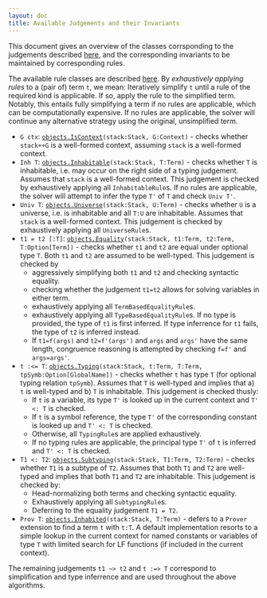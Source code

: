 ```yaml
---
layout: doc
title: Available Judgements and their Invariants
---
```


This document gives an overview of the classes corrsponding to the judgements described [here](index.html), and the corresponding invariants to be maintained by corresponding rules.

The available rule classes are described [here](???). By *exhaustively applying rules* to a (pair of) term `t`, we mean: Iteratively simplify `t` until a rule of the required kind is applicable. If so, apply the rule to the simplified term. Notably, this entails fully simplifying a term if no rules are applicable, which can be computationally expensive. If no rules are applicable, the solver will continue any alternative strategy using the original, unsimplified term.

* `G ctx`: [`objects.IsContext`](apidoc://info.kwarc.mmt.api.objects.IsContext)`(stack:Stack, G:Context)` - checks whether `stack++G` is a well-formed context, assuming `stack` is a well-formed context.
* `Inh T`: [`objects.Inhabitable`](apidoc://info.kwarc.mmt.api.objects.Inhabitable)`(stack:Stack, T:Term)` - checks whether `T` is inhabitable, i.e. may occur on the right side of a typing judgement. Assumes that `stack` is a well-formed context. This judgement is checked by exhaustively applying all `InhabitableRule`s. If no rules are applicable, the solver will attempt to infer the type `T'` of `T` and check `Univ T'`.
* `Univ T`: [`objects.Universe`](apidoc://info.kwarc.mmt.api.objects.Universe)`(stack:Stack, U:Term)` - checks whether `U` is a universe, i.e. is inhabitable and all `T:U` are inhabitable. Assumes that `stack` is a well-formed context. This judgement is checked by exhaustively applying all `UniverseRule`s.
* `t1 = t2 [:T]`: [`objects.Equality`](apidoc://info.kwarc.mmt.api.objects.Equality)`(stack:Stack, t1:Term, t2:Term, T:Option[Term])` - checks whether `t1` and `t2` are equal under optional type `T`. Both `t1` and `t2` are assumed to be well-typed. This judgement is checked by 
  * aggressively simplifying both `t1` and `t2` and checking syntactic equality.
  * checking whether the judgement `t1=t2` allows for solving variables in either term.
  * exhaustively applying all `TermBasedEqualityRule`s.
  * exhaustively applying all `TypeBasedEqualityRule`s. If no type is provided, the type of `t1` is first inferred. If type inferrence for `t1` fails, the type of `t2` is inferred instead.
  * If `t1=f(args)` and `t2=f'(args')` and `args` and `args'` have the same length, congruence reasoning is attempted by checking `f=f'` and `args=args'`.
* `t :<= T`: [`objects.Typing`](apidoc://info.kwarc.mmt.api.objects.Typing)`(stack:Stack, t:Term, T:Term, tpSymb:Option[GlobalName])` - checks whether `t` has type `T` (for optional typing relation `tpSymb`). Assumes that `T` is well-typed and implies that a) `t` is well-typed and b) `T` is inhabitable. This judgement is checked thusly:
  * If `t` is a variable, its type `T'` is looked up in the current context and `T' <: T` is checked.
  * If `t` is a symbol reference, the type `T'` of the corresponding constant is looked up and `T' <: T` is checked.
  * Otherwise, all `TypingRule`s are applied exhaustively.
  * If no typing rules are applicable, the principal type `T'` of `t` is inferred and `T' <: T` is checked.
* `T1 <: T2`: [`objects.Subtyping`](apidoc://info.kwarc.mmt.api.objects.Subtyping)`(stack:Stack, T1:Term, T2:Term)` - checks whether `T1` is a subtype of `T2`. Assumes that both `T1` and `T2` are well-typed and implies that both `T1` and `T2` are inhabitable. This judgement is checked by:
  * Head-normalizing both terms and checking syntactic equality.
  * Exhaustively applying all `SubtypingRule`s.
  * Deferring to the equality judgement `T1 = T2`.
* `Prov T`: [`objects.Inhabited`](apidoc://info.kwarc.mmt.api.objects.Inhabited)`(stack:Stack, T:Term)` - defers to a `Prover` extension to find a term `t` with `t:T`. A default implementation resorts to a simple lookup in the current context for named constants or variables of type `T` with limited search for LF functions (if included in the current context).

The remaining judgements `t1 ~> t2` and `t :=> T` correspond to simplification and type inferrence and are used throughout the above algorithms.
